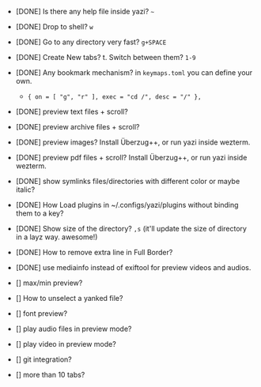 - [DONE] Is there any help file inside yazi? `~`
- [DONE] Drop to shell? `w`
- [DONE] Go to any directory very fast? `g+SPACE`
- [DONE] Create New tabs? t. Switch between them? `1-9`
- [DONE] Any bookmark mechanism? in `keymaps.toml` you can define your own.
  - `{ on = [ "g", "r" ], exec = "cd /", desc = "/" },`
- [DONE] preview text files + scroll?
- [DONE] preview archive files + scroll?
- [DONE] preview images? Install Überzug++, or run yazi inside wezterm.
- [DONE] preview pdf files + scroll? Install Überzug++, or run yazi inside wezterm.
- [DONE] show symlinks files/directories with different color or maybe italic?
- [DONE] How Load plugins in ~/.configs/yazi/plugins without binding them to a key?
- [DONE] Show size of the directory? `,s` (it'll update the size of directory in a layz way. awesome!)
- [DONE] How to remove extra line in Full Border?
- [DONE] use mediainfo instead of exiftool for preview videos and audios.

- [] max/min preview?
- [] How to unselect a yanked file?

- [] font preview?
- [] play audio files in preview mode?
- [] play video in preview mode?
- [] git integration?
- [] more than 10 tabs?
